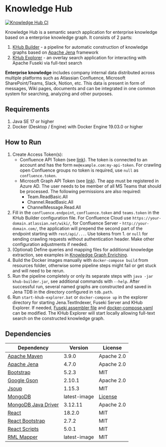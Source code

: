 # Knowledge Hub

[![Knowledge Hub CI](https://github.com/vik-koch/knowledge-hub/actions/workflows/knowledge-hub.yml/badge.svg)](https://github.com/vik-koch/knowledge-hub/actions/workflows/knowledge-hub.yml)

Knowledge Hub is a semantic search application for enterprise knowledge based on a enterprise knowledge graph. It consists of 2 parts:

1. [KHub Builder](/khub-builder/README.md) - a pipeline for automatic construction of knowledge graphs based on [Apache Jena](https://github.com/apache/jena) framework
2. [KHub Explorer](/khub-explorer/README.md) - an overlay search application for interacting with Apache Fuseki via full-text search

**Enterprise knowledge** includes company internal data distributed across multiple platforms such as Atlassian Confluence, Microsoft SharePoint/Teams, Slack, Notion, etc. This data is present in form of messages, Wiki pages, documents and can be integrated in one common system for searching, analyzing and other purposes.

## Requirements
1. Java SE 17 or higher
2. Docker (Desktop / Engine) with Docker Engine 19.03.0 or higher 

## How to Run
1. Create Access Token(s):
    * Confluence API Token (see [link](https://support.atlassian.com/atlassian-account/docs/manage-api-tokens-for-your-atlassian-account/)). The token is connected to an account and has the form `me@example.com:my-api-token`. For crawling open Confluence groups no token is required, use `null` as `confluence.token`.
    * Microsoft Graph API Token (see [link](https://learn.microsoft.com/en-us/graph/auth-v2-user)). The app must be registered in Azure AD. The user needs to be member of all MS Teams that should be processed. The following permissions are also required:
        * Team.ReadBasic.All
        * Channel.ReadBasic.All
        * ChannelMessage.Read.All
2. Fill in the `confluence.endpoint`, `confluence.token` and `teams.token` in the KHub Builder configuration file. For Confluence Cloud use `https://your-domain.atlassian.net/wiki/`, for Confluence Server - `http://your-domain.com/`, the application will prepend the second part of the endpoint starting with `rest/api/...`. Use tokens from 1. or `null` for sending crawling requests without authentication header. Make other configuration adjustments if needed.
3. (Optional) Define queries and mapping files for additional knowledge extraction, see examples in [Knowledge Graph Enriching](/khub-builder/README.md#3-knowledge-graph-enriching).
4. Build the Docker images manually with `docker-compose build` from resources folder, otherwise some pipeline steps might fail or get stuck and will need to be rerun.
5. Run the pipeline completely or only its separate steps with `java -jar khub-builder.jar`, see additional commands with `--help`. After successful run, several named graphs are constructed and saved in Jena TDB in the directory configured in `tdb.path`.
6. Run `start-khub-explorer.bat` or `docker-compose up` in the explorer directory for starting Jena.TextIndexer, Fuseki Server and KHub Explorer. If needed, [Fuseki assembler file](/khub-explorer/config/explorer-config.ttl) and [docker-compose.yaml](/khub-explorer/docker-compose.yaml) can be modified. The KHub Explorer will start locally allowing full-text search on the constructed knowledge graph.

## Dependencies
| Dependency | Version | License |
| - | - | - | 
| [Apache Maven](https://github.com/apache/maven) | 3.9.0 | Apache 2.0 |
| [Apache Jena](https://github.com/apache/jena) | 4.7.0 | Apache 2.0 |
| [Bootstrap](https://github.com/twbs/bootstrap) | 5.2.3 | MIT |
| [Google Gson](https://github.com/google/gson) | 2.10.1 | Apache 2.0 |
| [Jsoup](https://github.com/jhy/jsoup) | 1.15.3 | MIT |
| [MongoDB](https://github.com/mongodb/mongo) | latest-image | [License](https://github.com/mongodb/mongo/blob/master/LICENSE-Community.txt) |
| [MongoDB Java Driver](https://github.com/mongodb/mongo-java-driver) | 3.12.11 | Apache 2.0 |
| [React](https://github.com/facebook/react) | 18.2.0 | MIT |
| [React Bootstrap](https://github.com/react-bootstrap/react-bootstrap) | 2.7.2 | MIT |
| [React Scripts](https://github.com/facebook/create-react-app) | 5.0.1 | MIT |
| [RML Mapper](https://github.com/RMLio/rmlmapper-java) | latest-image | MIT |